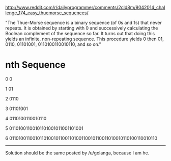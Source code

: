 http://www.reddit.com/r/dailyprogrammer/comments/2cld8m/8042014_challenge_174_easy_thuemorse_sequences/

"The Thue-Morse sequence is a binary sequence (of 0s and 1s) that never repeats. It is obtained by starting with 0 and successively calculating the Boolean complement of the sequence so far. It turns out that doing this yields an infinite, non-repeating sequence. This procedure yields 0 then 01, 0110, 01101001, 0110100110010110, and so on."

nth     Sequence
===========================================================================

0       0

1       01

2       0110

3       01101001

4       0110100110010110

5       01101001100101101001011001101001

6       0110100110010110100101100110100110010110011010010110100110010110

--- 

Solution should be the same posted by /u/golanga, because I am he. 

